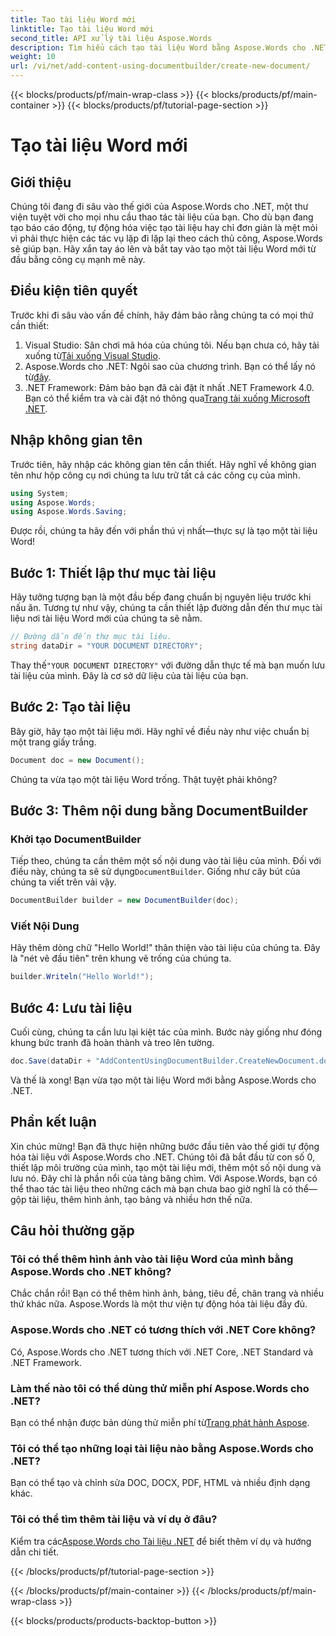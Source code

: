 ```yaml
---
title: Tạo tài liệu Word mới
linktitle: Tạo tài liệu Word mới
second_title: API xử lý tài liệu Aspose.Words
description: Tìm hiểu cách tạo tài liệu Word bằng Aspose.Words cho .NET. Hướng dẫn từng bước này sẽ hướng dẫn bạn thực hiện quy trình, giúp tự động hóa tài liệu dễ dàng.
weight: 10
url: /vi/net/add-content-using-documentbuilder/create-new-document/
---
```


{{< blocks/products/pf/main-wrap-class >}}
{{< blocks/products/pf/main-container >}}
{{< blocks/products/pf/tutorial-page-section >}}

# Tạo tài liệu Word mới

## Giới thiệu
Chúng tôi đang đi sâu vào thế giới của Aspose.Words cho .NET, một thư viện tuyệt vời cho mọi nhu cầu thao tác tài liệu của bạn. Cho dù bạn đang tạo báo cáo động, tự động hóa việc tạo tài liệu hay chỉ đơn giản là mệt mỏi vì phải thực hiện các tác vụ lặp đi lặp lại theo cách thủ công, Aspose.Words sẽ giúp bạn. Hãy xắn tay áo lên và bắt tay vào tạo một tài liệu Word mới từ đầu bằng công cụ mạnh mẽ này.

## Điều kiện tiên quyết

Trước khi đi sâu vào vấn đề chính, hãy đảm bảo rằng chúng ta có mọi thứ cần thiết:

1.  Visual Studio: Sân chơi mã hóa của chúng tôi. Nếu bạn chưa có, hãy tải xuống từ[Tải xuống Visual Studio](https://visualstudio.microsoft.com/downloads/).
2.  Aspose.Words cho .NET: Ngôi sao của chương trình. Bạn có thể lấy nó từ[đây](https://releases.aspose.com/words/net/).
3.  .NET Framework: Đảm bảo bạn đã cài đặt ít nhất .NET Framework 4.0. Bạn có thể kiểm tra và cài đặt nó thông qua[Trang tải xuống Microsoft .NET](https://dotnet.microsoft.com/download/dotnet-framework).

## Nhập không gian tên

Trước tiên, hãy nhập các không gian tên cần thiết. Hãy nghĩ về không gian tên như hộp công cụ nơi chúng ta lưu trữ tất cả các công cụ của mình.

```csharp
using System;
using Aspose.Words;
using Aspose.Words.Saving;
```

Được rồi, chúng ta hãy đến với phần thú vị nhất—thực sự là tạo một tài liệu Word!

## Bước 1: Thiết lập thư mục tài liệu

Hãy tưởng tượng bạn là một đầu bếp đang chuẩn bị nguyên liệu trước khi nấu ăn. Tương tự như vậy, chúng ta cần thiết lập đường dẫn đến thư mục tài liệu nơi tài liệu Word mới của chúng ta sẽ nằm.

```csharp
// Đường dẫn đến thư mục tài liệu.
string dataDir = "YOUR DOCUMENT DIRECTORY";
```

 Thay thế`"YOUR DOCUMENT DIRECTORY"` với đường dẫn thực tế mà bạn muốn lưu tài liệu của mình. Đây là cơ sở dữ liệu của tài liệu của bạn.

## Bước 2: Tạo tài liệu

Bây giờ, hãy tạo một tài liệu mới. Hãy nghĩ về điều này như việc chuẩn bị một trang giấy trắng.

```csharp
Document doc = new Document();
```

Chúng ta vừa tạo một tài liệu Word trống. Thật tuyệt phải không?

## Bước 3: Thêm nội dung bằng DocumentBuilder

### Khởi tạo DocumentBuilder

 Tiếp theo, chúng ta cần thêm một số nội dung vào tài liệu của mình. Đối với điều này, chúng ta sẽ sử dụng`DocumentBuilder`. Giống như cây bút của chúng ta viết trên vải vậy.

```csharp
DocumentBuilder builder = new DocumentBuilder(doc);
```

### Viết Nội Dung

Hãy thêm dòng chữ "Hello World!" thân thiện vào tài liệu của chúng ta. Đây là "nét vẽ đầu tiên" trên khung vẽ trống của chúng ta.

```csharp
builder.Writeln("Hello World!");
```

## Bước 4: Lưu tài liệu

Cuối cùng, chúng ta cần lưu lại kiệt tác của mình. Bước này giống như đóng khung bức tranh đã hoàn thành và treo lên tường.

```csharp
doc.Save(dataDir + "AddContentUsingDocumentBuilder.CreateNewDocument.docx");
```

Và thế là xong! Bạn vừa tạo một tài liệu Word mới bằng Aspose.Words cho .NET.

## Phần kết luận

Xin chúc mừng! Bạn đã thực hiện những bước đầu tiên vào thế giới tự động hóa tài liệu với Aspose.Words cho .NET. Chúng tôi đã bắt đầu từ con số 0, thiết lập môi trường của mình, tạo một tài liệu mới, thêm một số nội dung và lưu nó. Đây chỉ là phần nổi của tảng băng chìm. Với Aspose.Words, bạn có thể thao tác tài liệu theo những cách mà bạn chưa bao giờ nghĩ là có thể—gộp tài liệu, thêm hình ảnh, tạo bảng và nhiều hơn thế nữa.

## Câu hỏi thường gặp

### Tôi có thể thêm hình ảnh vào tài liệu Word của mình bằng Aspose.Words cho .NET không?

Chắc chắn rồi! Bạn có thể thêm hình ảnh, bảng, tiêu đề, chân trang và nhiều thứ khác nữa. Aspose.Words là một thư viện tự động hóa tài liệu đầy đủ.

### Aspose.Words cho .NET có tương thích với .NET Core không?

Có, Aspose.Words cho .NET tương thích với .NET Core, .NET Standard và .NET Framework.

### Làm thế nào tôi có thể dùng thử miễn phí Aspose.Words cho .NET?

 Bạn có thể nhận được bản dùng thử miễn phí từ[Trang phát hành Aspose](https://releases.aspose.com/).

### Tôi có thể tạo những loại tài liệu nào bằng Aspose.Words cho .NET?

Bạn có thể tạo và chỉnh sửa DOC, DOCX, PDF, HTML và nhiều định dạng khác.

### Tôi có thể tìm thêm tài liệu và ví dụ ở đâu?

 Kiểm tra các[Aspose.Words cho Tài liệu .NET](https://reference.aspose.com/words/net/) để biết thêm ví dụ và hướng dẫn chi tiết.

{{< /blocks/products/pf/tutorial-page-section >}}

{{< /blocks/products/pf/main-container >}}
{{< /blocks/products/pf/main-wrap-class >}}

{{< blocks/products/products-backtop-button >}}
